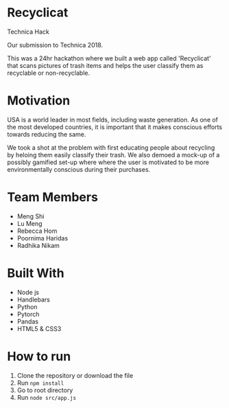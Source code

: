 # Recyclicat
Technica Hack

Our submission to Technica 2018.

This was a 24hr hackathon where we built a web app called 'Recyclicat' that scans pictures of trash items and helps the user classify them as recyclable or non-recyclable.

# Motivation

USA is a world leader in most fields, including waste generation. As one of the most developed countries, it is important that it makes conscious efforts towards reducing the same.

We took a shot at the problem with first educating people about recycling by heloing them easily classify their trash. We also demoed a mock-up of a possibly gamified set-up where where the user is motivated to be more environmentally conscious during their purchases.

# Team Members
* Meng Shi
* Lu Meng
* Rebecca Hom
* Poornima Haridas
* Radhika Nikam

# Built With
* Node js
* Handlebars
* Python
* Pytorch
* Pandas
* HTML5 & CSS3

# How to run
1. Clone the repository or download the file
2. Run `npm install`
3. Go to root directory
4. Run `node src/app.js`
